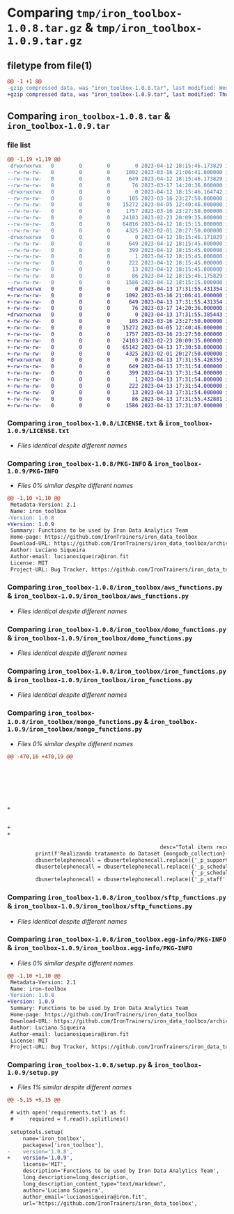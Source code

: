 # Comparing `tmp/iron_toolbox-1.0.8.tar.gz` & `tmp/iron_toolbox-1.0.9.tar.gz`

## filetype from file(1)

```diff
@@ -1 +1 @@
-gzip compressed data, was "iron_toolbox-1.0.8.tar", last modified: Wed Apr 12 18:15:46 2023, max compression
+gzip compressed data, was "iron_toolbox-1.0.9.tar", last modified: Thu Apr 13 17:31:55 2023, max compression
```

## Comparing `iron_toolbox-1.0.8.tar` & `iron_toolbox-1.0.9.tar`

### file list

```diff
@@ -1,19 +1,19 @@
-drwxrwxrwx   0        0        0        0 2023-04-12 18:15:46.173829 iron_toolbox-1.0.8/
--rw-rw-rw-   0        0        0     1092 2023-03-16 21:06:41.000000 iron_toolbox-1.0.8/LICENSE.txt
--rw-rw-rw-   0        0        0      649 2023-04-12 18:15:46.173829 iron_toolbox-1.0.8/PKG-INFO
--rw-rw-rw-   0        0        0       76 2023-03-17 14:20:36.000000 iron_toolbox-1.0.8/README.md
-drwxrwxrwx   0        0        0        0 2023-04-12 18:15:46.164742 iron_toolbox-1.0.8/iron_toolbox/
--rw-rw-rw-   0        0        0      105 2023-03-16 23:27:50.000000 iron_toolbox-1.0.8/iron_toolbox/__init__.py
--rw-rw-rw-   0        0        0    15272 2023-04-05 12:40:46.000000 iron_toolbox-1.0.8/iron_toolbox/aws_functions.py
--rw-rw-rw-   0        0        0     1757 2023-03-16 23:27:50.000000 iron_toolbox-1.0.8/iron_toolbox/domo_functions.py
--rw-rw-rw-   0        0        0    24103 2023-02-23 20:09:35.000000 iron_toolbox-1.0.8/iron_toolbox/iron_functions.py
--rw-rw-rw-   0        0        0    64816 2023-04-12 18:15:15.000000 iron_toolbox-1.0.8/iron_toolbox/mongo_functions.py
--rw-rw-rw-   0        0        0     4325 2023-02-01 20:27:50.000000 iron_toolbox-1.0.8/iron_toolbox/sftp_functions.py
-drwxrwxrwx   0        0        0        0 2023-04-12 18:15:46.171829 iron_toolbox-1.0.8/iron_toolbox.egg-info/
--rw-rw-rw-   0        0        0      649 2023-04-12 18:15:45.000000 iron_toolbox-1.0.8/iron_toolbox.egg-info/PKG-INFO
--rw-rw-rw-   0        0        0      399 2023-04-12 18:15:45.000000 iron_toolbox-1.0.8/iron_toolbox.egg-info/SOURCES.txt
--rw-rw-rw-   0        0        0        1 2023-04-12 18:15:45.000000 iron_toolbox-1.0.8/iron_toolbox.egg-info/dependency_links.txt
--rw-rw-rw-   0        0        0      222 2023-04-12 18:15:45.000000 iron_toolbox-1.0.8/iron_toolbox.egg-info/requires.txt
--rw-rw-rw-   0        0        0       13 2023-04-12 18:15:45.000000 iron_toolbox-1.0.8/iron_toolbox.egg-info/top_level.txt
--rw-rw-rw-   0        0        0       86 2023-04-12 18:15:46.175829 iron_toolbox-1.0.8/setup.cfg
--rw-rw-rw-   0        0        0     1586 2023-04-12 18:15:15.000000 iron_toolbox-1.0.8/setup.py
+drwxrwxrwx   0        0        0        0 2023-04-13 17:31:55.431354 iron_toolbox-1.0.9/
+-rw-rw-rw-   0        0        0     1092 2023-03-16 21:06:41.000000 iron_toolbox-1.0.9/LICENSE.txt
+-rw-rw-rw-   0        0        0      649 2023-04-13 17:31:55.431354 iron_toolbox-1.0.9/PKG-INFO
+-rw-rw-rw-   0        0        0       76 2023-03-17 14:20:36.000000 iron_toolbox-1.0.9/README.md
+drwxrwxrwx   0        0        0        0 2023-04-13 17:31:55.385443 iron_toolbox-1.0.9/iron_toolbox/
+-rw-rw-rw-   0        0        0      105 2023-03-16 23:27:50.000000 iron_toolbox-1.0.9/iron_toolbox/__init__.py
+-rw-rw-rw-   0        0        0    15272 2023-04-05 12:40:46.000000 iron_toolbox-1.0.9/iron_toolbox/aws_functions.py
+-rw-rw-rw-   0        0        0     1757 2023-03-16 23:27:50.000000 iron_toolbox-1.0.9/iron_toolbox/domo_functions.py
+-rw-rw-rw-   0        0        0    24103 2023-02-23 20:09:35.000000 iron_toolbox-1.0.9/iron_toolbox/iron_functions.py
+-rw-rw-rw-   0        0        0    65142 2023-04-13 17:30:58.000000 iron_toolbox-1.0.9/iron_toolbox/mongo_functions.py
+-rw-rw-rw-   0        0        0     4325 2023-02-01 20:27:50.000000 iron_toolbox-1.0.9/iron_toolbox/sftp_functions.py
+drwxrwxrwx   0        0        0        0 2023-04-13 17:31:55.428359 iron_toolbox-1.0.9/iron_toolbox.egg-info/
+-rw-rw-rw-   0        0        0      649 2023-04-13 17:31:54.000000 iron_toolbox-1.0.9/iron_toolbox.egg-info/PKG-INFO
+-rw-rw-rw-   0        0        0      399 2023-04-13 17:31:54.000000 iron_toolbox-1.0.9/iron_toolbox.egg-info/SOURCES.txt
+-rw-rw-rw-   0        0        0        1 2023-04-13 17:31:54.000000 iron_toolbox-1.0.9/iron_toolbox.egg-info/dependency_links.txt
+-rw-rw-rw-   0        0        0      222 2023-04-13 17:31:54.000000 iron_toolbox-1.0.9/iron_toolbox.egg-info/requires.txt
+-rw-rw-rw-   0        0        0       13 2023-04-13 17:31:54.000000 iron_toolbox-1.0.9/iron_toolbox.egg-info/top_level.txt
+-rw-rw-rw-   0        0        0       86 2023-04-13 17:31:55.432881 iron_toolbox-1.0.9/setup.cfg
+-rw-rw-rw-   0        0        0     1586 2023-04-13 17:31:07.000000 iron_toolbox-1.0.9/setup.py
```

### Comparing `iron_toolbox-1.0.8/LICENSE.txt` & `iron_toolbox-1.0.9/LICENSE.txt`

 * *Files identical despite different names*

### Comparing `iron_toolbox-1.0.8/PKG-INFO` & `iron_toolbox-1.0.9/PKG-INFO`

 * *Files 0% similar despite different names*

```diff
@@ -1,10 +1,10 @@
 Metadata-Version: 2.1
 Name: iron_toolbox
-Version: 1.0.8
+Version: 1.0.9
 Summary: Functions to be used by Iron Data Analytics Team
 Home-page: https://github.com/IronTrainers/iron_data_toolbox
 Download-URL: https://github.com/IronTrainers/iron_data_toolbox/archive/refs/tags/iron_data_toolboox.tar.gz
 Author: Luciano Siqueira
 Author-email: lucianosiqueira@iron.fit
 License: MIT
 Project-URL: Bug Tracker, https://github.com/IronTrainers/iron_data_toolbox/issues
```

### Comparing `iron_toolbox-1.0.8/iron_toolbox/aws_functions.py` & `iron_toolbox-1.0.9/iron_toolbox/aws_functions.py`

 * *Files identical despite different names*

### Comparing `iron_toolbox-1.0.8/iron_toolbox/domo_functions.py` & `iron_toolbox-1.0.9/iron_toolbox/domo_functions.py`

 * *Files identical despite different names*

### Comparing `iron_toolbox-1.0.8/iron_toolbox/iron_functions.py` & `iron_toolbox-1.0.9/iron_toolbox/iron_functions.py`

 * *Files identical despite different names*

### Comparing `iron_toolbox-1.0.8/iron_toolbox/mongo_functions.py` & `iron_toolbox-1.0.9/iron_toolbox/mongo_functions.py`

 * *Files 0% similar despite different names*

```diff
@@ -470,16 +470,19 @@
                                                                                      'contactChannel': 1,
                                                                                      'status': 1,
                                                                                      'serviceReturn': 1,
                                                                                      'complains': 1,
                                                                                      'orientations': 1,
                                                                                      'exams': 1,
                                                                                      'medicines': 1,
+                                                                                     'outsideAppointments': 1,
                                                                                      'fup': 1,
                                                                                      'illnessAllergies': 1,
+                                                                                     'linkedMedicine': 1,
+                                                                                     'linkedSickNote': 1,
                                                                                      'note': 1}),
                                                 desc="Total itens recebidos:"))
         print(f'Realizando tratamento do Dataset {mongodb_collection}!')
         dbusertelephonecall = dbusertelephonecall.replace({'_p_support': r'^Support\$'}, {'_p_support': ''}, regex=True)
         dbusertelephonecall = dbusertelephonecall.replace({'_p_scheduledAppointments': r'^ScheduledAppointments\$'},
                                                           {'_p_scheduledAppointments': ''}, regex=True)
         dbusertelephonecall = dbusertelephonecall.replace({'_p_staff': r'^Staff\$'}, {'_p_staff': ''}, regex=True)
```

### Comparing `iron_toolbox-1.0.8/iron_toolbox/sftp_functions.py` & `iron_toolbox-1.0.9/iron_toolbox/sftp_functions.py`

 * *Files identical despite different names*

### Comparing `iron_toolbox-1.0.8/iron_toolbox.egg-info/PKG-INFO` & `iron_toolbox-1.0.9/iron_toolbox.egg-info/PKG-INFO`

 * *Files 0% similar despite different names*

```diff
@@ -1,10 +1,10 @@
 Metadata-Version: 2.1
 Name: iron-toolbox
-Version: 1.0.8
+Version: 1.0.9
 Summary: Functions to be used by Iron Data Analytics Team
 Home-page: https://github.com/IronTrainers/iron_data_toolbox
 Download-URL: https://github.com/IronTrainers/iron_data_toolbox/archive/refs/tags/iron_data_toolboox.tar.gz
 Author: Luciano Siqueira
 Author-email: lucianosiqueira@iron.fit
 License: MIT
 Project-URL: Bug Tracker, https://github.com/IronTrainers/iron_data_toolbox/issues
```

### Comparing `iron_toolbox-1.0.8/setup.py` & `iron_toolbox-1.0.9/setup.py`

 * *Files 1% similar despite different names*

```diff
@@ -5,15 +5,15 @@
 
 # with open('requirements.txt') as f:
 #     required = f.read().splitlines()
     
 setuptools.setup(
     name='iron_toolbox',
     packages=['iron_toolbox'],
-    version='1.0.8',
+    version='1.0.9',
     license='MIT',
     description='Functions to be used by Iron Data Analytics Team',
     long_description=long_description,
     long_description_content_type="text/markdown",
     author='Luciano Siqueira',
     author_email='lucianosiqueira@iron.fit',
     url='https://github.com/IronTrainers/iron_data_toolbox',
```

